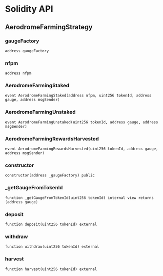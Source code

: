 # Solidity API

## AerodromeFarmingStrategy

### gaugeFactory

```solidity
address gaugeFactory
```

### nfpm

```solidity
address nfpm
```

### AerodromeFarmingStaked

```solidity
event AerodromeFarmingStaked(address nfpm, uint256 tokenId, address gauge, address msgSender)
```

### AerodromeFarmingUnstaked

```solidity
event AerodromeFarmingUnstaked(uint256 tokenId, address gauge, address msgSender)
```

### AerodromeFarmingRewardsHarvested

```solidity
event AerodromeFarmingRewardsHarvested(uint256 tokenId, address gauge, address msgSender)
```

### constructor

```solidity
constructor(address _gaugeFactory) public
```

### _getGaugeFromTokenId

```solidity
function _getGaugeFromTokenId(uint256 tokenId) internal view returns (address gauge)
```

### deposit

```solidity
function deposit(uint256 tokenId) external
```

### withdraw

```solidity
function withdraw(uint256 tokenId) external
```

### harvest

```solidity
function harvest(uint256 tokenId) external
```

